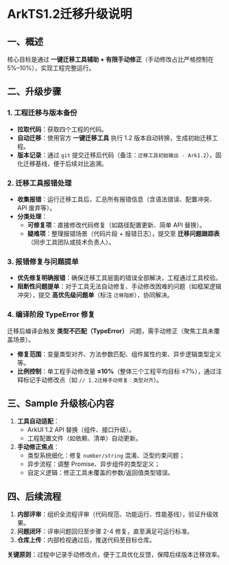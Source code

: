 # ArkTS1.2迁移升级说明  


## 一、概述
核心目标是通过 **一键迁移工具辅助 + 有限手动修正**（手动修改占比严格控制在 5%–10%），实现工程完整运行。


## 二、升级步骤

### 1. 工程迁移与版本备份
- **拉取代码**：获取四个工程的代码。
- **自动迁移**：使用官方 **一键迁移工具** 执行 1.2 版本自动转换，生成初始迁移工程。
- **版本记录**：通过 `git` 提交迁移后代码（备注：`迁移工具初始输出 - Ark1.2`），固化迁移基线，便于后续对比追溯。


### 2. 迁移工具报错处理
- **收集报错**：运行迁移工具后，汇总所有报错信息（含语法错误、配置冲突、API 废弃等）。
- **分类处理**：
  - **可修复项**：直接修改代码修复（如路径配置更新、简单 API 替换）。
  - **疑难项**：整理报错场景（代码片段 + 报错日志），提交至 **迁移问题跟踪表**（同步工具团队或技术负责人）。


### 3. 报错修复与问题提单
- **优先修复明确报错**：确保迁移工具层面的错误全部解决，工程通过工具校验。
- **阻断性问题提单**：对于工具无法自动修复、手动修改困难的问题（如框架逻辑冲突），提交 **高优先级问题单**（标注 `迁移阻断`），协同解决。


### 4. 编译阶段 TypeError 修复
迁移后编译会触发 **类型不匹配（TypeError）** 问题，需手动修正（聚焦工具未覆盖场景）。
- **修复范围**：变量类型对齐、方法参数匹配、组件属性约束、异步逻辑类型定义等。
- **比例控制**：单工程手动修改量 **≤10%**（整体三个工程平均目标 ≤7%），通过注释标记手动修改点（如 `// 1.2迁移手动修复：类型对齐`）。


## 三、Sample 升级核心内容
1. **工具自动适配**：
   - ArkUI 1.2 API 替换（组件、接口升级）。
   - 工程配置文件（如依赖、清单）自动更新。
2. **手动修正焦点**：
   - 类型系统细化：修复 `number/string` 混淆、泛型约束问题；
   - 异步流程：调整 Promise、异步组件的类型定义；
   - 自定义逻辑：修正工具未覆盖的参数/返回值类型错误。


## 四、后续流程
1. **内部评审**：组织全流程评审（代码规范、功能运行、性能基线），验证升级效果。
2. **问题闭环**：评审问题回归至步骤 2-4 修复，直至满足可运行标准。
3. **仓库上传**：内部检视通过后，推送代码至目标仓库。

**关键原则**：过程中记录手动修改点，便于工具优化反馈，保障后续版本迁移效率。